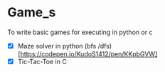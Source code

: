 # Game_s
To write basic games for executing in python or c
- [x] Maze solver in python (bfs /dfs) [https://codepen.io/KudoS1412/pen/KKpbGVW]
- [x] Tic-Tac-Toe in C
